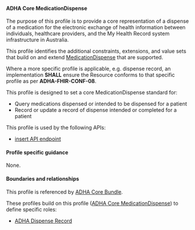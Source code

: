 #### ADHA Core MedicationDispense
The purpose of this profile is to provide a core representation of a dispense of a medication for the electronic exchange of health information between individuals, healthcare providers, and the My Health Record system infrastructure in Australia.

This profile identifies the additional constraints, extensions, and value sets that build on and extend [MedicationDispense](http://hl7.org/fhir/R4/medicationdispense.html) that are supported. 

Where a more specific profile is applicable, e.g. dispense record, an implementation **SHALL** ensure the Resource conforms to that specific profile as per **ADHA-FHIR-CONF-08**.

This profile is designed to set a core MedicationDispense standard for:
* Query medications dispensed or intended to be dispensed for a patient
* Record or update a record of dispense intended or completed for a patient

This profile is used by the following APIs:
* [insert API endpoint](StructureDefinition-TBD-1.html)


#### Profile specific guidance
None.


#### Boundaries and relationships
This profile is referenced by 
[ADHA Core Bundle](StructureDefinition-dh-bundle-core-1.html).

These profiles build on this profile ([ADHA Core MedicationDispense](StructureDefinition-dh-medicationdispense-core-1.html)) to define specific roles:
* [ADHA Dispense Record](StructureDefinition-dh-medicationdispense-disp-1.html)
